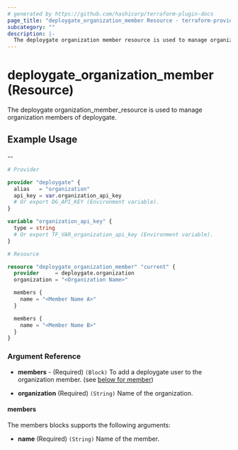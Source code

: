 ```yaml
---
# generated by https://github.com/hashicorp/terraform-plugin-docs
page_title: "deploygate_organization_member Resource - terraform-provider-deploygate"
subcategory: ""
description: |-
  The deploygate organization member resource is used to manage organization members of deploygate.
---
```


# deploygate_organization_member (Resource)

  The deploygate organization_member_resource is used to manage organization members of deploygate.

<!-- schema generated by tfplugindocs -->
## Example Usage
--

```tf
# Provider

provider "deploygate" {
  alias   = "organization"
  api_key = var.organization_api_key
  # Or export DG_API_KEY (Environment variable).
}

variable "organization_api_key" {
  type = string
  # Or export TF_VAR_organization_api_key (Environment variable).
}

# Resource

resource "deploygate_organization_member" "current" {
  provider     = deploygate.organization
  organization = "<Organization Name>"

  members {
    name = "<Member Name A>"
  }

  members {
    name = "<Member Name B>"
  }
}
```

### Argument Reference

- **members** - (Required) `(Block)` To add a deploygate user to the organization member. (see [below for member](#members))

- **organization** (Required) `(String)` Name of the organization. 

#### members

The members blocks supports the following arguments:

- **name** (Required) `(String)` Name of the member.
